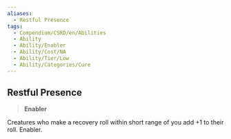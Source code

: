 ```yaml
---
aliases:
  - Restful Presence
tags:
  - Compendium/CSRD/en/Abilities
  - Ability
  - Ability/Enabler
  - Ability/Cost/NA
  - Ability/Tier/Low
  - Ability/Categories/Cure
---
```

    
      
## Restful Presence      
>**Enabler**    
      
Creatures who make a recovery roll within short range of you add +1 to their roll. Enabler.